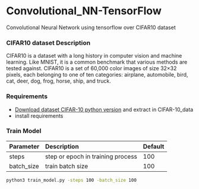 # Convolutional_NN-TensorFlow
Convolutional Neural Network using tensorflow over CIFAR10 dataset

### CIFAR10 dataset Description
CIFAR10 is a dataset with a long history in computer vision and machine learning. Like MNIST, it
is a common benchmark that various methods are tested against. CIFAR10 is a set of 60,000 color images
of size 32×32 pixels, each belonging to one of ten categories: airplane, automobile, bird, cat, deer, dog,
frog, horse, ship, and truck.


### Requirements
- [Download dataset CIFAR-10 python version](https://www.cs.toronto.edu/~kriz/cifar.html) and extract in CIFAR-10_data
- install requirements

### Train Model

| Parameter        | Description           |  Default|
| ------------- |:-------------|:-------------|
| steps         | step or epoch in training process  | 100 |
| batch_size    | train batch size |100|


```sh
python3 train_model.py -steps 100 -batch_size 100 
```
